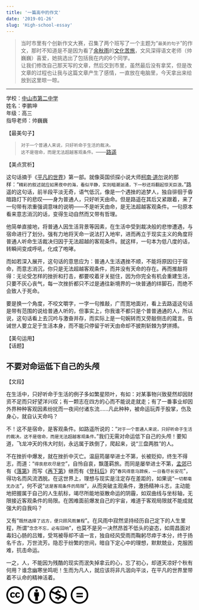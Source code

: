 ```yaml
---
title: '一篇高中的作文'
date: '2019-01-26'
slug: 'High-school-essay'
---
```


> 当时市里有个创新作文大赛，召集了两个班写了一个主题为“`最美的句子`”的作文，那时不知道是不是因为看了[余秋雨](https://baike.baidu.com/item/%E4%BD%99%E7%A7%8B%E9%9B%A8/183732?fr=aladdin)的[文化苦旅](https://baike.baidu.com/item/%E6%96%87%E5%8C%96%E8%8B%A6%E6%97%85/1474202?fr=aladdin)，文风深得语文老师（帅巍巍）喜爱，她挑选出了包括我在内的6个同学。  
> 让我们修改自己那天写的文章，然后交到市里，虽然最后没有拿奖，但是改文章的过程也让我与这篇文章产生了感情，一直放在电脑里，今天拿出来给放到这里晾一晾。

------
学校：[中山市第二中学](http://www.zsez.net/node/11303.jspx)   
姓名：李鹏坤  
年级：高三  
指导老师：帅巍巍

【最美句子】 

> ``对于一个普通人来说，只好听命于生活的裁决。``   
> ``这不是宿命，而是无法超越客观条件。``——[路遥](https://baike.baidu.com/item/%E8%B7%AF%E9%81%A5/216)  

【美点赏析】   

这句话摘于《[平凡的世界](https://baike.baidu.com/item/%E5%B9%B3%E5%87%A1%E7%9A%84%E4%B8%96%E7%95%8C/166?fromtitle=%E3%80%8A%E5%B9%B3%E5%87%A1%E7%9A%84%E4%B8%96%E7%95%8C%E3%80%8B&fromid=7212670)》第一部。就像英国侦探小说大师[柯南·道尔](https://baike.baidu.com/item/%E9%98%BF%E7%91%9F%C2%B7%E6%9F%AF%E5%8D%97%C2%B7%E9%81%93%E5%B0%94/1340952?fr=aladdin)说的那样：“``精彩的叙述就应如黑夜中的海，看似平静，实则暗潮汹涌，下一秒还将翻起惊天巨浪。``”路遥的这句话，前半段平淡无奇，语气低沉，像是一个遇挫的追梦人，独自徘徊于昏暗路灯下的悲叹——身为普通人，只好听天由命。但是路遥在其后又紧跟着，来了一句带有浓重强调意味的说明——不是听天由命，是无法超越客观条件。一句原本看来意志消沉的话，变得生动自然而又带有哲理。 

他简单直接地，将普通人因生活背景等因素，在生活中受到裁决般的悲惨遭遇，与宿命进行了划分。强有力地将天命一说法打入地牢，进而再立于现实主义的角度将普通人听命生活裁决归因于无法超越的客观条件。就这样，一句本为低八度的话，转瞬间变成呼吼，化成了咆哮。  

而如若深入展开，这句话的意思应为：普通人生活遇挫不顺，不能将原因归于宿命，而意志消沉，你只是无法超越客观条件，而并没有天命的存在。再而推敲将得：无论受怎样的挫折和打击，都要咬着牙关挺住，因为你完全有机会重建生活，只要不灰心丧气，每一次挫折都只不过是通往新境界的一块普通的绊脚石，而绝不会致人于死命。  

要是换一个角度，不咬文嚼字，一字一句推敲，广而宽地面对，看上去路遥这句话是带有范围的说给普通人听的，但事实上，你我谁不都只是个普普通通的人，所以说，这句话看上去沉吟与激奋并存，而实际上是一句婉转而又旁敲侧击的箴言。告诫世人要立足于生活本身，而不能只停留于听天由命却不披荆斩棘为梦拼搏。  


【美句运用】  
【话题】   
## 不要对命运低下自己的头颅
【文段】  

在生活中，只好听命于生活的例子多如繁星陨叶，有如：对某事物兴致斐然却因财资不足而只好望洋兴叹；有一颗志在四方的心而不能说走就走；有了一番事业却因外界种种客观因素纷扰而一夜间付诸东流……凡此种种，被命运玩弄于股掌，伤及身心，就自认天命吗？  

不！这不是宿命，是客观条件。如路遥所说的：“``对于一个普通人来说，只好听命于生活的裁决。这不是宿命，而是无法超越客观条件。``”我们无需对命运低下自己的头颅！要知道，飞龙冲天的伟大时刻，永远属于跌倒了，爬起来，说“三盘两胜”的人。  

不在挫折中爆发，就在挫折中灭亡。温庭筠屡举进士不第，长被贬抑，终生不得志，而道：“``得丧悲欢尽是空``”，自怜自哀，飘蓬羁旅。而同是屡举进士不第，[孟郊](https://baike.baidu.com/item/%E5%AD%9F%E9%83%8A)已有《[落第](https://baike.baidu.com/item/%E8%90%BD%E7%AC%AC/22775640#viewPageContent)》而写《[再下第](https://baike.baidu.com/item/%E5%86%8D%E4%B8%8B%E7%AC%AC)》继而有《[登科后](https://baike.baidu.com/item/%E7%99%BB%E7%A7%91%E5%90%8E)》的“``春风得意马蹄疾，一日看尽长安花``”，得功名而风流洒脱。在这世界上，理想与现实是注定存在差距的，如果说“``一切都毫无办法``”，何不说“``这是客观条件的局限``”，从而突破主观条件，激扬精神斗志，主动能地把握属于自己的人生航标，竭尽所能地驱散命运的阴霾，如双曲线与坐标轴，无限接近客观条件的局限。在困难面前爆发自己的宇宙，难道于客观局限就不能成就强大的自我吗？  

又有“``既然选择了远方，便只顾风雨兼程``”。在风雨中寂然坚持经历自己定下的人生里程，所谓“``念念不忘，必有回响``”，也莫不是另一决然昂首不低头的姿态，如周昌面对毒妇心肠的吕雉，受骂被辱却不语一言，独自经风受雨而鞠躬尽瘁于本分，终于扬名千古，万世流芳。隐忍于纷繁的世间，暗自下定心中的理想，默默兢业，克服困难，抗击命运。  

一之，人，不能因为残酷的现实而泯失掉拿云的心，忘了初心，却道天凉好个秋有何用？谁念幽寒坐鸣呃！生而为凡人，就应该将非凡洇向平淡，在平凡的世界里带着不认命的精神活着。  


[![版权声明](/images/creativecommons-cc.svg)](https://creativecommons.org/licenses/by-nc-nd/4.0/)